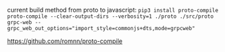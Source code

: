 current build method from proto to javascript:
`pip3 install proto-compile`
`proto-compile --clear-output-dirs --verbosity=1 ./proto ./src/proto grpc-web --grpc_web_out_options="import_style=commonjs+dts,mode=grpcweb"`

https://github.com/romnn/proto-compile